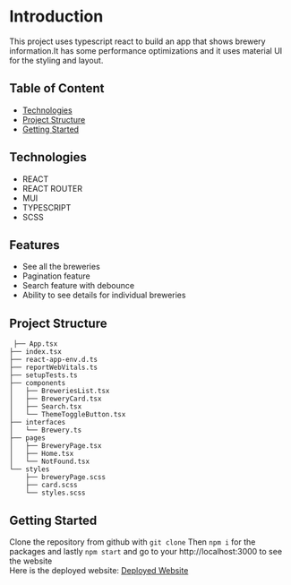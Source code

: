 # Introduction

This project uses typescript react to build an app that shows brewery information.It has some performance optimizations and it uses material UI for the styling and layout.

## Table of Content

- [Technologies](#technologies)
- [Project Structure](#project-strucutre)
- [Getting Started](#getting-started)

## Technologies

- REACT
- REACT ROUTER
- MUI
- TYPESCRIPT
- SCSS

## Features

- See all the breweries
- Pagination feature
- Search feature with debounce
- Ability to see details for individual breweries

## Project Structure

```
 ├── App.tsx
├── index.tsx
├── react-app-env.d.ts
├── reportWebVitals.ts
├── setupTests.ts
├── components
│   ├── BreweriesList.tsx
│   ├── BreweryCard.tsx
│   ├── Search.tsx
│   └── ThemeToggleButton.tsx
├── interfaces
│   └── Brewery.ts
├── pages
│   ├── BreweryPage.tsx
│   ├── Home.tsx
│   └── NotFound.tsx
└── styles
    ├── breweryPage.scss
    ├── card.scss
    └── styles.scss

```

## Getting Started

Clone the repository from github with `git clone` Then `npm i` for the packages and lastly `npm start` and go to your http://localhost:3000 to see the website  
Here is the deployed website: [Deployed Website][1]

[1]: https://unique-torrone-d43588.netlify.app/
